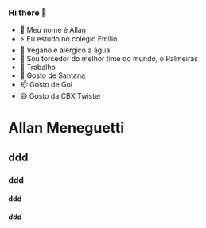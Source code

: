 ### Hi there 👋



- 🔭 Meu nome é Allan
- ⚡ Eu estudo no colégio Emílio
- 🌱 Vegano e alérgico a água
- 👯 Sou torcedor do melhor time do mundo, o Palmeiras
- 🤔 Trabalho
- 💬 Gosto de Santana
- 📫 Gosto de Gol
- 😄 Gosto da CBX Twister



# Allan Meneguetti
## ddd
### ddd
#### ddd
##### ddd
